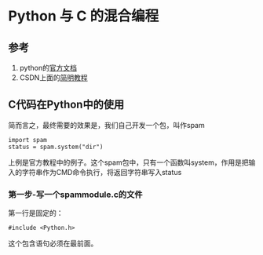 # Python 与 C 的混合编程

## 参考

1. python的[官方文档](https://docs.python.org/2/extending/extending.html#id5)
2. CSDN上面的[简明教程](http://www.voidcn.com/article/p-vrcojger-uo.html)

## C代码在Python中的使用

简而言之，最终需要的效果是，我们自己开发一个包，叫作spam

	import spam
	status = spam.system("dir")

上例是官方教程中的例子。这个spam包中，只有一个函数叫system，作用是把输入的字符串作为CMD命令执行，将返回字符串写入status

### 第一步-写一个spammodule.c的文件

第一行是固定的：

	#include <Python.h>

这个包含语句必须在最前面。